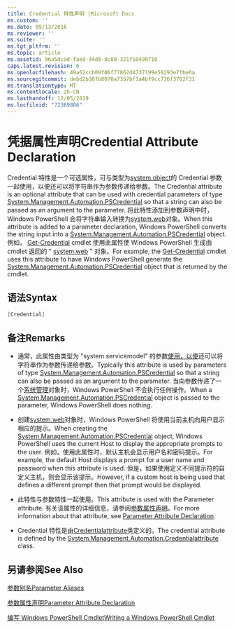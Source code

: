 ```yaml
---
title: Credential 特性声明 |Microsoft Docs
ms.custom: ''
ms.date: 09/13/2016
ms.reviewer: ''
ms.suite: ''
ms.tgt_pltfrm: ''
ms.topic: article
ms.assetid: 96a5dcad-faed-44d8-8c80-321f10499710
caps.latest.revision: 6
ms.openlocfilehash: 49a62ccb09f06f77862d4737199e58293e7fbe0a
ms.sourcegitcommit: debd2b38fb8070a7357bf1a4bf9cc736f3702f31
ms.translationtype: MT
ms.contentlocale: zh-CN
ms.lasthandoff: 12/05/2019
ms.locfileid: "72369886"
---
```

# <a name="credential-attribute-declaration"></a><span data-ttu-id="bf800-102">凭据属性声明</span><span class="sxs-lookup"><span data-stu-id="bf800-102">Credential Attribute Declaration</span></span>

<span data-ttu-id="bf800-103">Credential 特性是一个可选属性，可与类型为[system.object](/dotnet/api/System.Management.Automation.PSCredential)的 Credential 参数一起使用，以便还可以将字符串作为参数传递给参数。</span><span class="sxs-lookup"><span data-stu-id="bf800-103">The Credential attribute is an optional attribute that can be used with credential parameters of type [System.Management.Automation.PSCredential](/dotnet/api/System.Management.Automation.PSCredential) so that a string can also be passed as an argument to the parameter.</span></span> <span data-ttu-id="bf800-104">将此特性添加到参数声明中时，Windows PowerShell 会将字符串输入转换为[system.web](/dotnet/api/System.Management.Automation.PSCredential)对象。</span><span class="sxs-lookup"><span data-stu-id="bf800-104">When this attribute is added to a parameter declaration, Windows PowerShell converts the string input into a [System.Management.Automation.PSCredential](/dotnet/api/System.Management.Automation.PSCredential) object.</span></span> <span data-ttu-id="bf800-105">例如， [Get-Credential](/powershell/module/Microsoft.PowerShell.Security/Get-Credential) cmdlet 使用此属性使 Windows PowerShell 生成由 cmdlet 返回的 " [system.web](/dotnet/api/System.Management.Automation.PSCredential) " 对象。</span><span class="sxs-lookup"><span data-stu-id="bf800-105">For example, the [Get-Credential](/powershell/module/Microsoft.PowerShell.Security/Get-Credential) cmdlet uses this attribute to have Windows PowerShell generate the [System.Management.Automation.PSCredential](/dotnet/api/System.Management.Automation.PSCredential) object that is returned by the cmdlet.</span></span>

## <a name="syntax"></a><span data-ttu-id="bf800-106">语法</span><span class="sxs-lookup"><span data-stu-id="bf800-106">Syntax</span></span>

```csharp
[Credential]
```

## <a name="remarks"></a><span data-ttu-id="bf800-107">备注</span><span class="sxs-lookup"><span data-stu-id="bf800-107">Remarks</span></span>

- <span data-ttu-id="bf800-108">通常，此属性由类型为 "system.servicemodel" 的参数[使用，以便](/dotnet/api/System.Management.Automation.PSCredential)还可以将字符串作为参数传递给参数。</span><span class="sxs-lookup"><span data-stu-id="bf800-108">Typically this attribute is used by parameters of type [System.Management.Automation.PSCredential](/dotnet/api/System.Management.Automation.PSCredential) so that a string can also be passed as an argument to the parameter.</span></span> <span data-ttu-id="bf800-109">当向参数传递了一个[系统管理](/dotnet/api/System.Management.Automation.PSCredential)对象时，Windows PowerShell 不会执行任何操作。</span><span class="sxs-lookup"><span data-stu-id="bf800-109">When a [System.Management.Automation.PSCredential](/dotnet/api/System.Management.Automation.PSCredential) object is passed to the parameter, Windows PowerShell does nothing.</span></span>

- <span data-ttu-id="bf800-110">创建[system.web](/dotnet/api/System.Management.Automation.PSCredential)对象时，Windows PowerShell 将使用当前主机向用户显示相应的提示。</span><span class="sxs-lookup"><span data-stu-id="bf800-110">When creating the [System.Management.Automation.PSCredential](/dotnet/api/System.Management.Automation.PSCredential) object, Windows PowerShell uses the current Host to display the appropriate prompts to the user.</span></span> <span data-ttu-id="bf800-111">例如，使用此属性时，默认主机会显示用户名和密码提示。</span><span class="sxs-lookup"><span data-stu-id="bf800-111">For example, the default Host displays a prompt for a user name and password when this attribute is used.</span></span> <span data-ttu-id="bf800-112">但是，如果使用定义不同提示符的自定义主机，则会显示该提示。</span><span class="sxs-lookup"><span data-stu-id="bf800-112">However, if a custom host is being used that defines a different prompt then that prompt would be displayed.</span></span>

- <span data-ttu-id="bf800-113">此特性与参数特性一起使用。</span><span class="sxs-lookup"><span data-stu-id="bf800-113">This attribute is used with the Parameter attribute.</span></span> <span data-ttu-id="bf800-114">有关该属性的详细信息，请参阅[参数属性声明](./parameter-attribute-declaration.md)。</span><span class="sxs-lookup"><span data-stu-id="bf800-114">For more information about that attribute, see [Parameter Attribute Declaration](./parameter-attribute-declaration.md).</span></span>

- <span data-ttu-id="bf800-115">Credential 特性是由[Credentialattribute](/dotnet/api/System.Management.Automation.CredentialAttribute)类定义的。</span><span class="sxs-lookup"><span data-stu-id="bf800-115">The credential attribute is defined by the [System.Management.Automation.Credentialattribute](/dotnet/api/System.Management.Automation.CredentialAttribute) class.</span></span>

## <a name="see-also"></a><span data-ttu-id="bf800-116">另请参阅</span><span class="sxs-lookup"><span data-stu-id="bf800-116">See Also</span></span>

[<span data-ttu-id="bf800-117">参数别名</span><span class="sxs-lookup"><span data-stu-id="bf800-117">Parameter Aliases</span></span>](./parameter-aliases.md)

[<span data-ttu-id="bf800-118">参数属性声明</span><span class="sxs-lookup"><span data-stu-id="bf800-118">Parameter Attribute Declaration</span></span>](./parameter-attribute-declaration.md)

[<span data-ttu-id="bf800-119">编写 Windows PowerShell Cmdlet</span><span class="sxs-lookup"><span data-stu-id="bf800-119">Writing a Windows PowerShell Cmdlet</span></span>](./writing-a-windows-powershell-cmdlet.md)
